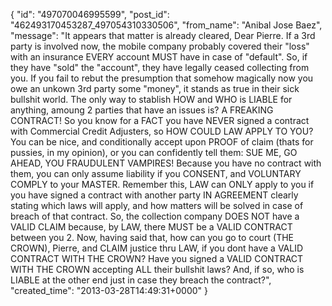  {
   "id": "497070046995599",
   "post_id": "462493170453287_497054310330506",
   "from_name": "Anibal Jose Baez",
   "message": "It appears that matter is already cleared, Dear Pierre. If a 3rd party is involved now, the mobile company probably covered their \"loss\" with an insurance EVERY account MUST have in case of \"default\". So, if they have \"sold\" the \"account\", they have legally ceased collecting from you. If you fail to rebut the presumption that somehow magically now you owe an unkown 3rd party some \"money\", it stands as true in their sick bullshit world. The only way to stablish HOW and WHO is LIABLE for anything, amoung 2 parties that have an issues is? A FREAKING CONTRACT! So you know for a FACT you have NEVER signed a contract with Commercial Credit Adjusters, so HOW COULD LAW APPLY TO YOU? You can be nice, and conditionally accept upon PROOF of claim (thats for pussies, in my opinion), or you can confidently tell them: SUE ME, GO AHEAD, YOU FRAUDULENT VAMPIRES! Because you have no contract with them, you can only assume liability if you CONSENT, and VOLUNTARY COMPLY to your MASTER. Remember this, LAW can ONLY apply to you if you have signed a contract with another party IN AGREEMENT clearly stating which laws will apply, and how matters will be solved in case of breach of that contract. So, the collection company DOES NOT have a VALID CLAIM because, by LAW, there MUST be a VALID CONTRACT between you 2. Now, having said that, how can you go to court (THE CROWN), Pierre, and CLAIM justice thru LAW, if you dont have a VALID CONTRACT WITH THE CROWN? Have you signed a VALID CONTRACT WITH THE CROWN accepting ALL their bullshit laws? And, if so, who is LIABLE at the other end just in case they breach the contract?",
   "created_time": "2013-03-28T14:49:31+0000"
 }
